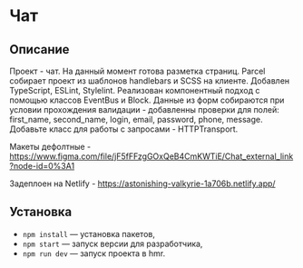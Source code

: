 # Чат

## Описание

Проект - чат. На данный момент готова разметка страниц. Parcel собирает проект из шаблонов handlebars и SCSS на клиенте. Добавлен TypeScript, ESLint, Stylelint. Реализован компонентный подход с помощью классов EventBus и Block.
Данные из форм собираются при условии прохождения валидации - добавленны проверки для полей: first_name, second_name, login, email, password, phone, message. Добавьте класс для работы с запросами - HTTPTransport.

Макеты дефолтные - https://www.figma.com/file/jF5fFFzgGOxQeB4CmKWTiE/Chat_external_link?node-id=0%3A1

Задеплоен на Netlify - https://astonishing-valkyrie-1a706b.netlify.app/
## Установка

- `npm install` — установка пакетов,
- `npm start` — запуск версии для разработчика,
- `npm run dev` — запуск проекта в hmr.
